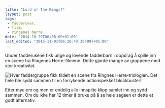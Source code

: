 ```yaml
---
title: "Lord of The Rings!"
layout: post
tags: 
 - fadderuker,
 - film,
 - ringenes herre
date: "2014-10-29T00:00:00+01:00"
last_edited: "2015-11-01T06:26:49.364997+01:00"
---
```

Under fadderukene fikk unge og lovende fadderbarn i oppdrag å spille inn en scene fra Ringenes Herre-filmene. Dette gjorde mange av gruppene med stor kreativitet.

![Hver faddergruppe fikk tildelt en scene fra Ringnes Herre-triologien. Det hele ble sydd sammen til en forrykende actionspekket blockbuster!](https://online.ntnu.no/media/images/responsive/419b6320-4f0b-43fa-940c-8106062cac36.png)

Etter mye om og men er endelig alle innspilte klipp samlet inn og sydd sammen. Om du ikke har 12 timer å bruke på å se hele sagaen er dette et godt alternativ.